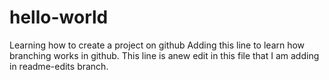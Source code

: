 # hello-world
Learning how to create a project on github
Adding this line to learn how branching works in github. This line is anew edit in this file that I am adding in readme-edits branch.
